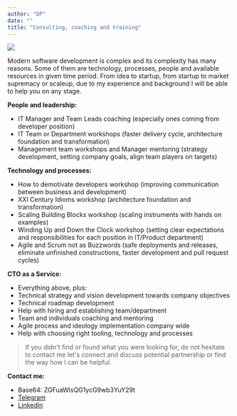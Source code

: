 ```yaml
---
author: "DP"
date: ""
title: "Consulting, coaching and training"
---
```


![](/img/mrpopov1.png)

Modern software development is complex and its complexity has many reasons. 
Some of them are technology, processes, people and available resources in given time period.
From idea to startup, from startup to market supremacy or scaleup, due to my experience and background I will be able to help you on any stage.

**People and leadership:**

- IT Manager and Team Leads coaching (especially ones coming from developer position)
- IT Team or Department workshops (faster delivery cycle, architecture foundation and transformation)
- Management team workshops and Manager mentoring (strategy development, setting company goals, align team players on targets)

**Technology and processes:**

- How to demotivate developers workshop (improving communication between business and development)
- XXI Century Idioms workshop (architecture foundation and transformation)
- Scaling Building Blocks workshop (scaling instruments with hands on examples)
- Winding Up and Down the Clock workshop (setting clear expectations and responsibilities for each position in IT/Product department)
- Agile and Scrum not as Buzzwords (safe deployments and releases, eliminate unfinished constructions, faster development and pull request cycles)

**CTO as a Service:**

- Everything above, plus:
- Technical strategy and vision development towards company objectives
- Technical roadmap development
- Help with hiring and establishing team/department
- Team and individuals coaching and mentoring
- Agile process and ideology implementation company wide
- Help with choosing right tooling, technology and processes

> If you didn't find or found what you were looking for, do not hesitate to contact me let's connect and discuss potential partnership or find the way how I can be helpful. 

**Contact me:**

- Base64: ZGFuaWlsQG1ycG9wb3YuY29t
- [Telegram](http://t.me/lalabuy)
- [LinkedIn](https://www.linkedin.com/in/mrpopov/)

